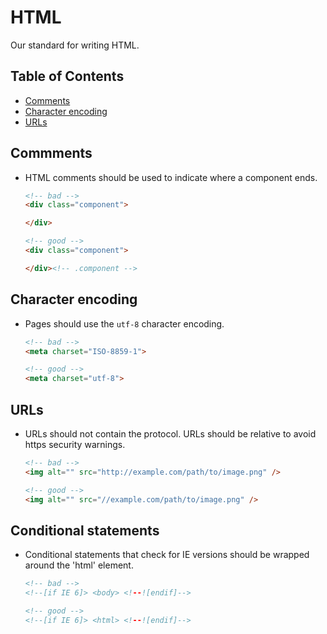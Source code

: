 # HTML

Our standard for writing HTML.


## Table of Contents

- [Comments](#comments)
- [Character encoding](#character-encoding)
- [URLs](#urls)


## Commments

- HTML comments should be used to indicate where a component ends.

    ```html
    <!-- bad -->
    <div class="component">

    </div>

    <!-- good -->
    <div class="component">

    </div><!-- .component -->
    ```

## Character encoding

- Pages should use the `utf-8` character encoding.

    ```html
    <!-- bad -->
    <meta charset="ISO-8859-1">

    <!-- good -->
    <meta charset="utf-8">
    ```


## URLs

- URLs should not contain the protocol. URLs should be relative to avoid https security warnings.

    ```html
    <!-- bad -->
    <img alt="" src="http://example.com/path/to/image.png" />

    <!-- good -->
    <img alt="" src="//example.com/path/to/image.png" />
    ```

## Conditional statements

- Conditional statements that check for IE versions should be wrapped around the 'html' element.

    ```html
    <!-- bad -->
    <!--[if IE 6]> <body> <!--![endif]-->

    <!-- good -->
    <!--[if IE 6]> <html> <!--![endif]-->
    ```